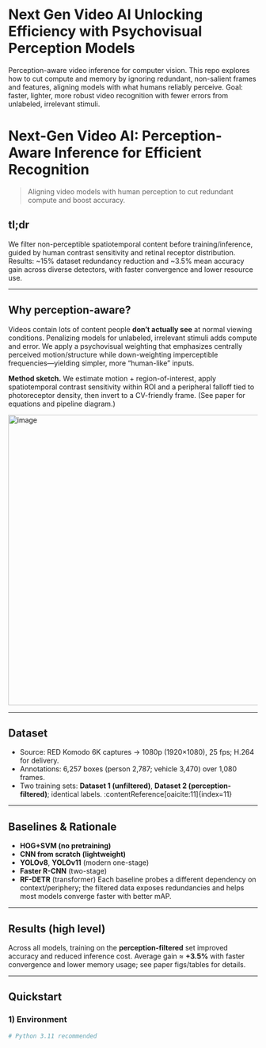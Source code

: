 # Next Gen Video AI Unlocking Efficiency with Psychovisual Perception Models
Perception-aware video inference for computer vision. This repo explores how to cut compute and memory by ignoring redundant, non-salient frames and features, aligning models with what humans reliably perceive. Goal: faster, lighter, more robust video recognition with fewer errors from unlabeled, irrelevant stimuli.


# Next-Gen Video AI: Perception-Aware Inference for Efficient Recognition

> Aligning video models with human perception to cut redundant compute and boost accuracy.



## tl;dr
We filter non-perceptible spatiotemporal content before training/inference, guided by human contrast sensitivity and retinal receptor distribution. Results: ~15% dataset redundancy reduction and ~3.5% mean accuracy gain across diverse detectors, with faster convergence and lower resource use. 

---

## Why perception-aware?
Videos contain lots of content people **don’t actually see** at normal viewing conditions. Penalizing models for unlabeled, irrelevant stimuli adds compute and error. We apply a psychovisual weighting that emphasizes centrally perceived motion/structure while down-weighting imperceptible frequencies—yielding simpler, more “human-like” inputs. 

**Method sketch.** We estimate motion + region-of-interest, apply spatiotemporal contrast sensitivity within ROI and a peripheral falloff tied to photoreceptor density, then invert to a CV-friendly frame. (See paper for equations and pipeline diagram.)


<img width="1076" height="586" alt="image" src="https://github.com/user-attachments/assets/f685d496-8d87-4115-827a-4eae92ae4255" />

---



## Dataset
- Source: RED Komodo 6K captures → 1080p (1920×1080), 25 fps; H.264 for delivery.
- Annotations: 6,257 boxes (person 2,787; vehicle 3,470) over 1,080 frames.
- Two training sets: **Dataset 1 (unfiltered)**, **Dataset 2 (perception-filtered)**; identical labels. :contentReference[oaicite:11]{index=11}



---

## Baselines & Rationale
- **HOG+SVM (no pretraining)**
- **CNN from scratch (lightweight)**
- **YOLOv8**, **YOLOv11** (modern one-stage)
- **Faster R-CNN** (two-stage)
- **RF-DETR** (transformer)
Each baseline probes a different dependency on context/periphery; the filtered data exposes redundancies and helps most models converge faster with better mAP. 

---

## Results (high level)
Across all models, training on the **perception-filtered** set improved accuracy and reduced inference cost. Average gain ≈ **+3.5%** with faster convergence and lower memory usage; see paper figs/tables for details. 

---

## Quickstart

### 1) Environment
```bash
# Python 3.11 recommended

